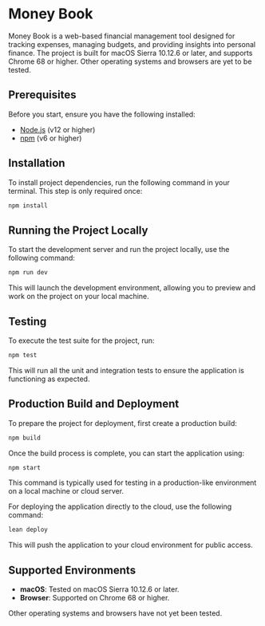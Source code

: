 # Money Book

Money Book is a web-based financial management tool designed for tracking expenses, managing budgets, and providing insights into personal finance. The project is built for macOS Sierra 10.12.6 or later, and supports Chrome 68 or higher. Other operating systems and browsers are yet to be tested.

## Prerequisites

Before you start, ensure you have the following installed:
- [Node.js](https://nodejs.org/) (v12 or higher)
- [npm](https://www.npmjs.com/) (v6 or higher)

## Installation

To install project dependencies, run the following command in your terminal. This step is only required once:

```bash
npm install
```

## Running the Project Locally

To start the development server and run the project locally, use the following command:

```bash
npm run dev
```

This will launch the development environment, allowing you to preview and work on the project on your local machine.

## Testing

To execute the test suite for the project, run:

```bash
npm test
```

This will run all the unit and integration tests to ensure the application is functioning as expected.

## Production Build and Deployment

To prepare the project for deployment, first create a production build:

```bash
npm build
```

Once the build process is complete, you can start the application using:

```bash
npm start
```

This command is typically used for testing in a production-like environment on a local machine or cloud server.

For deploying the application directly to the cloud, use the following command:

```bash
lean deploy
```

This will push the application to your cloud environment for public access.

## Supported Environments

- **macOS**: Tested on macOS Sierra 10.12.6 or later.
- **Browser**: Supported on Chrome 68 or higher.

Other operating systems and browsers have not yet been tested.
